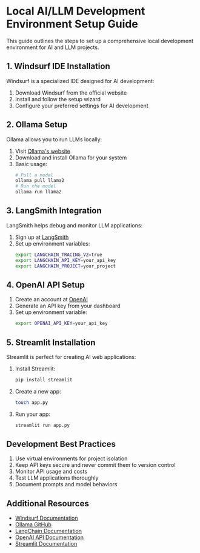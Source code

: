 # Local AI/LLM Development Environment Setup Guide

This guide outlines the steps to set up a comprehensive local development environment for AI and LLM projects.

## 1. Windsurf IDE Installation
Windsurf is a specialized IDE designed for AI development:
1. Download Windsurf from the official website
2. Install and follow the setup wizard
3. Configure your preferred settings for AI development

## 2. Ollama Setup
Ollama allows you to run LLMs locally:
1. Visit [Ollama's website](https://ollama.ai/)
2. Download and install Ollama for your system
3. Basic usage:
   ```bash
   # Pull a model
   ollama pull llama2
   # Run the model
   ollama run llama2
   ```

## 3. LangSmith Integration
LangSmith helps debug and monitor LLM applications:
1. Sign up at [LangSmith](https://smith.langchain.com/)
2. Set up environment variables:
   ```bash
   export LANGCHAIN_TRACING_V2=true
   export LANGCHAIN_API_KEY=your_api_key
   export LANGCHAIN_PROJECT=your_project
   ```

## 4. OpenAI API Setup
1. Create an account at [OpenAI](https://platform.openai.com/)
2. Generate an API key from your dashboard
3. Set up environment variable:
   ```bash
   export OPENAI_API_KEY=your_api_key
   ```

## 5. Streamlit Installation
Streamlit is perfect for creating AI web applications:
1. Install Streamlit:
   ```bash
   pip install streamlit
   ```
2. Create a new app:
   ```bash
   touch app.py
   ```
3. Run your app:
   ```bash
   streamlit run app.py
   ```

## Development Best Practices
1. Use virtual environments for project isolation
2. Keep API keys secure and never commit them to version control
3. Monitor API usage and costs
4. Test LLM applications thoroughly
5. Document prompts and model behaviors

## Additional Resources
- [Windsurf Documentation](https://codeium.com/windsurf)
- [Ollama GitHub](https://github.com/ollama/ollama)
- [LangChain Documentation](https://python.langchain.com/docs/get_started/introduction)
- [OpenAI API Documentation](https://platform.openai.com/docs)
- [Streamlit Documentation](https://docs.streamlit.io)